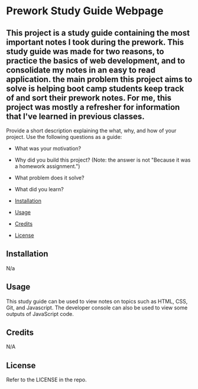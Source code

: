 # Prework Study Guide Webpage

## This project is a study guide containing the most important notes I took during the prework. This study guide was made for two reasons, to practice the basics of web development, and to consolidate my notes in an easy to read application. the main problem this project aims to solve is helping boot camp students keep track of and sort their prework notes. For me, this project was mostly a refresher for information that I've learned in previous classes.

Provide a short description explaining the what, why, and how of your project. Use the following questions as a guide:

- What was your motivation?
- Why did you build this project? (Note: the answer is not "Because it was a homework assignment.")
- What problem does it solve?
- What did you learn?


- [Installation](#installation)
- [Usage](#usage)
- [Credits](#credits)
- [License](#license)

## Installation

N/a

## Usage

This study guide can be used to view notes on topics such as HTML, CSS, Git, and Javascript. The developer console can also be used to view some outputs of JavaScript code.

## Credits

N/A

## License

Refer to the LICENSE in the repo.
